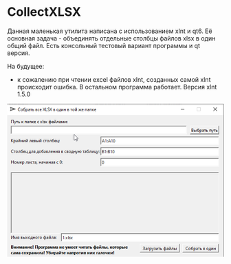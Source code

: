 # CollectXLSX

Данная маленькая утилита написана с использованием xlnt и qt6. Её основная задача - объединять отдельные столбцы файлов xlsx в один общий файл. Есть консольный тестовый вариант программы и qt версия.

На будущее:

- к сожалению при чтении excel файлов xlnt, созданных самой xlnt происходит ошибка. В остальном программа работает. Версия xlnt 1.5.0

![Вид главного окна программы:](./images/1.png)